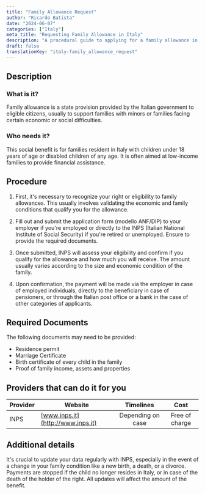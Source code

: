 ```yaml
---
title: "Family Allowance Request"
author: "Ricardo Batista"
date: "2024-06-07"
categories: ["Italy"]
meta_title: "Requesting Family Allowance in Italy"
description: "A procedural guide to applying for a family allowance in Italy"
draft: false
translationKey: "italy-family_allowance_request"
---
```


## Description
### What is it?
Family allowance is a state provision provided by the Italian government to eligible citizens, usually to support families with minors or families facing certain economic or social difficulties.

### Who needs it?
This social benefit is for families resident in Italy with children under 18 years of age or disabled children of any age. It is often aimed at low-income families to provide financial assistance. 

## Procedure

1. First, it's necessary to recognize your right or eligibility to family allowances. This usually involves validating the economic and family conditions that qualify you for the allowance.

2. Fill out and submit the application form (modello ANF/DIP) to your employer if you're employed or directly to the INPS (Italian National Institute of Social Security) if you're retired or unemployed. Ensure to provide the required documents.

3. Once submitted, INPS will assess your eligibility and confirm if you qualify for the allowance and how much you will receive. The amount usually varies according to the size and economic condition of the family.

4. Upon confirmation, the payment will be made via the employer in case of employed individuals, directly to the beneficiary in case of pensioners, or through the Italian post office or a bank in the case of other categories of applicants.

## Required Documents

The following documents may need to be provided:
- Residence permit
- Marriage Certificate
- Birth certificate of every child in the family
- Proof of family income, assets and properties 

## Providers that can do it for you

| Provider        |     Website     |     Timelines    |       Cost      |
| --------------- | --------------- |  :-------------: | :-------------: |
| INPS            |  [www.inps.it](http://www.inps.it)       |   Depending on case  |      Free of charge       |

## Additional details
It's crucial to update your data regularly with INPS, especially in the event of a change in your family condition like a new birth, a death, or a divorce. Payments are stopped if the child no longer resides in Italy, or in case of the death of the holder of the right. All updates will affect the amount of the benefit.